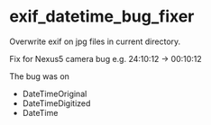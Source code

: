 # exif_datetime_bug_fixer
Overwrite exif on jpg files in current directory.

Fix for Nexus5 camera bug e.g. 24:10:12 -> 00:10:12

The bug was on
* DateTimeOriginal
* DateTimeDigitized
* DateTime
